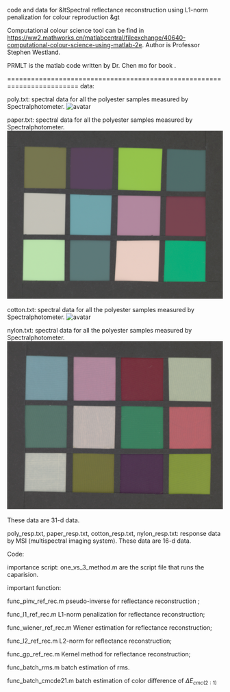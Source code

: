 code and data for &ltSpectral reflectance reconstruction using L1-norm penalization for colour reproduction &gt

Computational colour science tool can be find in https://ww2.mathworks.cn/matlabcentral/fileexchange/40640-computational-colour-science-using-matlab-2e. Author is Professor Stephen Westland.

PRMLT is the matlab code written by Dr. Chen mo for book <Rattern Recognition and Machine Learning>.

========================================================================
data:

poly.txt: spectral data for all the polyester samples measured by Spectralphotometer.
![avatar](/image/poly.bmp)

paper.txt: spectral data for all the polyester samples measured by Spectralphotometer.
![avatar](/image/paper.png)

cotton.txt: spectral data for all the polyester samples measured by Spectralphotometer.
![avatar](/image/cotton.bmp)

nylon.txt: spectral data for all the polyester samples measured by Spectralphotometer.
![avatar](/image/nylon.png)

These data are 31-d data.


poly_resp.txt, paper_resp.txt, cotton_resp.txt, nylon_resp.txt: response data by MSI (multispectral imaging system).
These data are 16-d data.

Code:

importance script:
one_vs_3_method.m are the script file that runs the caparision.

important function:

func_pinv_ref_rec.m   pseudo-inverse for reflectance reconstruction ;

func_l1_ref_rec.m  L1-norm penalization for reflectance reconstruction;

func_wiener_ref_rec.m  Wiener estimation for reflectance reconstruction; 

func_l2_ref_rec.m L2-norm for reflectance reconstruction;

func_gp_ref_rec.m Kernel method for reflectance reconstruction;

func_batch_rms.m batch estimation of rms.

func_batch_cmcde21.m batch estimation of color difference of $\Delta E_{cmc(2:1)}$
 
